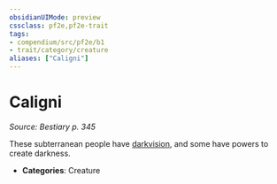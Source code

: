 ```yaml
---
obsidianUIMode: preview
cssclass: pf2e,pf2e-trait
tags:
- compendium/src/pf2e/b1
- trait/category/creature
aliases: ["Caligni"]
---
```

# Caligni  
*Source: Bestiary p. 345*  

These subterranean people have [darkvision](Reference/Rules/Abilities/darkvision.md), and some have powers to create darkness.

- **Categories**: Creature